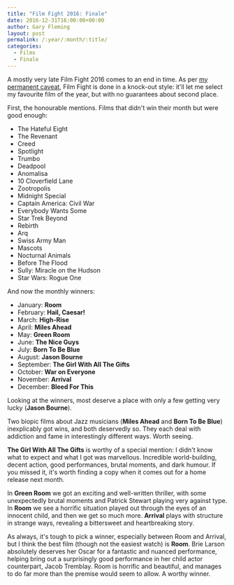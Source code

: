 ```yaml
---
title: "Film Fight 2016: Finale"
date: 2016-12-31T16:00:00+00:00
author: Gary Fleming
layout: post
permalink: /:year/:month/:title/
categories:
  - Films
  - Finale
---
```


A mostly very late Film Fight 2016 comes to an end in time. As per [my permanent caveat](http://solitude.vkps.co.uk/Archives/2015/12/31/film-fight-2015-finale/), Film Fight is done in a knock-out style: it'll let me select my favourite film of the year, but with no guarantees about second place.

First, the honourable mentions. Films that didn't win their month but were good enough:

* The Hateful Eight
* The Revenant
* Creed
* Spotlight
* Trumbo
* Deadpool
* Anomalisa
* 10 Cloverfield Lane
* Zootropolis
* Midnight Special
* Captain America: Civil War
* Everybody Wants Some
* Star Trek Beyond
* Rebirth
* Arq
* Swiss Army Man
* Mascots
* Nocturnal Animals
* Before The Flood
* Sully: Miracle on the Hudson
* Star Wars: Rogue One

And now the monthly winners:

* January: **Room**
* February: **Hail, Caesar!**
* March: **High-Rise**
* April: **Miles Ahead**
* May: **Green Room**
* June: **The Nice Guys**
* July: **Born To Be Blue**
* August: **Jason Bourne**
* September: **The Girl With All The Gifts**
* October: **War on Everyone**
* November: **Arrival**
* December: **Bleed For This**

Looking at the winners, most deserve a place with only a few getting very lucky (**Jason Bourne**).

Two biopic films about Jazz musicians (**Miles Ahead** and **Born To Be Blue**) inexplicably got wins, and both deservedly so. They each deal with addiction and fame in interestingly different ways. Worth seeing.

**The Girl With All The Gifts** is worthy of a special mention: I didn't know what to expect and what I got was marvellous. Incredible world-building, decent action, good performances, brutal moments, and dark humour. If you missed it, it's worth finding a copy when it comes out for a home release next month.

In **Green Room** we got an exciting and well-written thriller, with some unexpectedly brutal moments and Patrick Stewart playing very against type. In **Room** we see a horrific situation played out through the eyes of an innocent child, and then we get so much more. **Arrival** plays with structure in strange ways, revealing a bittersweet and heartbreaking story.

As always, it's tough to pick a winner, especially between Room and Arrival, but I think the best film (though not the easiest watch) is **Room**. Brie Larson absolutely deserves her Oscar for a fantastic and nuanced performance, helping bring out a surprisingly good performance in her child actor counterpart, Jacob Tremblay. Room is horrific and beautiful, and manages to do far more than the premise would seem to allow. A worthy winner.

